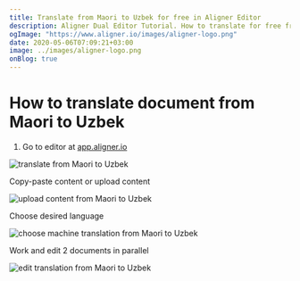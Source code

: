 ```yaml
---
title: Translate from Maori to Uzbek for free in Aligner Editor
description: Aligner Dual Editor Tutorial. How to translate for free from Maori to Uzbek. Aligner is multilingual document management platform. 
ogImage: "https://www.aligner.io/images/aligner-logo.png"
date: 2020-05-06T07:09:21+03:00
image: ../images/aligner-logo.png
onBlog: true
---
```


# How to translate document from Maori to Uzbek

1. Go to editor at [app.aligner.io](https://app.aligner.io "Aligner App web page")

![translate from Maori to Uzbek](../aligner-blank-editor.png "translate from Maori to Uzbek")

Copy-paste content or upload content

![upload content from Maori to Uzbek](../aligner-uploaded-document.png "upload content from Maori to Uzbek")

Choose desired language

![choose machine translation from Maori to Uzbek](../aligner-language-dropdown.png "choose machine translation from Maori to Uzbek")

Work and edit 2 documents in parallel

![edit translation from Maori to Uzbek](../aligner-double-sitded-editor.png "edit translation from Maori to Uzbek")

